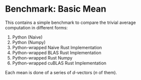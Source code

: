 # Benchmark: Basic Mean

This contains a simple benchmark to compare the trivial average computation in different forms:

1. Python (Naive)
2. Python (Numpy) 
3. Python-wrapped Naive Rust Implementation
4. Python-wrapped BLAS Rust Implementation
5. Python-wrapped Rust Numpy 
5. Python-wrapped cuBLAS Rust Implementation

Each mean is done of a series of $d$-vectors ($n$ of them). 
